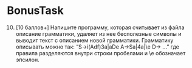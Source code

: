 # BonusTask

10. [10 баллов+] Напишите программу, которая считывает из файла описание грамматики, удаляет из нее бесполезные символы и 
выводит текст с описанием новой грамматики. Грамматику описывать можно так: “S->i(Adf)3a|aDe A->Sa|4a|\e D-> ...” где  правила разделяются внутри строки пробелами 
и \e обозначает эпсилон.
